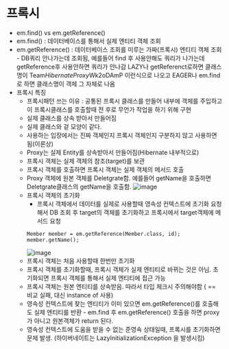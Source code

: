 # 프록시
- em.find() vs em.getReference()
- em.find() : 데이터베이스를 통해서 실제 엔티티 객체 조회
- em.getReference() : 데이터베이스 조회를 미루는 가짜(프록시) 엔티티 객체 조회 - DB쿼리 안나가는데 조회됨, 예를들어 find 후 사용안해도 쿼리가 나가는데 getReference후 사용안하면 쿼리가 안나감
  LAZY나 getReferenct로하면 클래스명이 Team$HibernateProxy$Wk2oDAmP 이런식으로 나오고 EAGER나 em.find로 하면 클래스명이 객체 그 자체로 나옴
- 프록시 특징
  - 프록시패턴 쓰는 이유 : 공통된 프록시 클래스를 만들어 내부에 객체를 주입하고 이 프록시클래스를 호출할때 전 후로 무언가 작업을 하기 위해 구현
  - 실제 클래스를 상속 받아서 만들어짐
  - 실제 클래스와 겉 모양이 같다.
  - 사용하는 입장에서는 진짜 객체인지 프록시 객체인지 구분하지 않고 사용하면 됨(이론상)
  - Proxy는 실제 Entity를 상속받아서 만들어짐(Hibernate 내부적으로)
  - 프록시 객체는 실제 객체의 참조(target)를 보관
  - 프록시 객체를 호출하면 프록시 객체는 실제 객체의 메서드 호출
  - Proxy 객체에 원본 객체를 Deletgrate함. 예를들어 getName을 호출하면 Deletgrate클래스의 getName을 호출함.
    ![image](https://github.com/user-attachments/assets/c79da501-915c-4cf5-8336-8dd808479132)
  - 프록시 객체의 초기화
    - 프록시 객체에서 데이터를 실제로 사용할때 영속성 컨텍스트에 초기화 요청해서 DB 조회 후 target의 객체를 초기화하고 프록시에서 target객체에 메서드 요청
    ```
    Member member = em.getReference(Member.class, id);
    member.getName();
    ```
    ![image](https://github.com/user-attachments/assets/97d507e9-454a-4dde-adb4-ce8d1b929b7f)
  - 프록시 객체는 처음 사용할때 한번만 초기화
  - 프록시 객체를 초기화할때, 프록시 객체가 실제 엔티티로 바뀌는 것은 아님. 초기화되면 프록시 객체를 통해서 실제 엔티티에 접근 가능
  - 프록시 객체는 원본 엔티티를 상속받음. 따라서 타입 체크시 주의해야함 ( == 비교 실패, 대신 instance of 사용)
  - 영속성 컨텍스트에 찾는 엔티티가 이미 있으면 em.getReference()를 호출해도 실제 엔티티를 반환 - em.find 후 em.getReference() 호출을 하면 proxy가 아니고 원본객체가 return 된다.
  - 영속성 컨텍스트에 도움을 받을 수 없는 준영속 상태일때, 프록시를 초기화하면 문제 발생. (하이버네이트는 LazyInitializationException 을 발생시킴)


